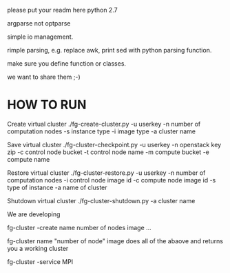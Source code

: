 please put your readm here
python 2.7

argparse not optparse

simple io management.

rimple parsing, e.g. replace awk, print sed with python parsing function.

make sure you define function or classes.

we want to share them ;-)

HOW TO RUN
==========

Create virtual cluster
./fg-create-cluster.py -u userkey -n number of computation nodes -s instance type -i image type -a cluster name

Save virtual cluster
./fg-cluster-checkpoint.py -u userkey -n openstack key zip -c control node bucket -t control node name -m compute bucket -e compute name

Restore virtual cluster
./fg-cluster-restore.py -u userkey -n number of computation nodes -i control node image id -c compute node image id -s type of instance -a name of cluster

Shutdown virtual cluster
./fg-cluster-shutdown.py -a cluster name



We are developing

fg-cluster -create name number of nodes image
...


fg-cluster name "number of node" image
   does all of the abaove and returns you a working cluster




fg-cluster -service MPI




